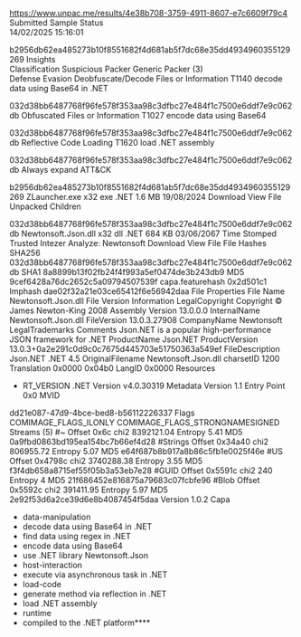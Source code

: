 https://www.unpac.me/results/4e38b708-3759-4911-8607-e7c6609f79c4
Submitted		Sample		Status	
14/02/2025
15:16:01		
  
b2956db62ea485273b10f8551682f4d681ab5f7dc68e35dd4934960355129269
 Insights  					
Classification
Suspicious
Packer
Generic Packer
 (3)					
Defense Evasion
Deobfuscate/Decode Files or Information T1140 
    decode data using Base64 in .NET
      
 
032d38bb6487768f96fe578f353aa98c3dfbc27e484f1c7500e6ddf7e9c062db
Obfuscated Files or Information T1027 
    encode data using Base64
      
 
032d38bb6487768f96fe578f353aa98c3dfbc27e484f1c7500e6ddf7e9c062db
Reflective Code Loading T1620 
    load .NET assembly
      
 
032d38bb6487768f96fe578f353aa98c3dfbc27e484f1c7500e6ddf7e9c062db
Always expand ATT&CK


b2956db62ea485273b10f8551682f4d681ab5f7dc68e35dd4934960355129269
ZLauncher.exe
x32
exe
.NET
1.6 MB
19/08/2024
Download
View File
 Unpacked Children  	
 

032d38bb6487768f96fe578f353aa98c3dfbc27e484f1c7500e6ddf7e9c062db
Newtonsoft.Json.dll
x32
dll
.NET
684 KB
03/06/2067
Time Stomped
Trusted 
Intezer Analyze: Newtonsoft
Download
View File
File Hashes
SHA256
   032d38bb6487768f96fe578f353aa98c3dfbc27e484f1c7500e6ddf7e9c062db
SHA1
   8a8899b13f02fb24f4f993a5ef0474de3b243db9
MD5
   9cef6428a76dc2652c5a09794507539f
capa.featurehash
   0x2d501c1
Imphash
   dae02f32a21e03ce65412f6e56942daa
File Properties
File Name
  Newtonsoft.Json.dll
File Version Information
LegalCopyright
 Copyright © James Newton-King 2008
Assembly Version
 13.0.0.0
InternalName
 Newtonsoft.Json.dll
FileVersion
 13.0.3.27908
CompanyName
 Newtonsoft
LegalTrademarks
Comments
 Json.NET is a popular high-performance JSON framework for .NET
ProductName
 Json.NET
ProductVersion
 13.0.3+0a2e291c0d9c0c7675d445703e51750363a549ef
FileDescription
 Json.NET .NET 4.5
OriginalFilename
 Newtonsoft.Json.dll
charsetID
1200
Translation
0x0000 0x04b0
LangID
0x0000
Resources
+  RT_VERSION
.NET
Version
v4.0.30319
Metadata Version
1.1
Entry Point
0x0
MVID
  
dd21e087-47d9-4bce-bed8-b56112226337
Flags
COMIMAGE_FLAGS_ILONLY
COMIMAGE_FLAGS_STRONGNAMESIGNED
Streams (5)
#~
Offset
0x6c
chi2
8392121.04
Entropy
5.41
MD5
0a9fbd0863bd195ea154bc7b66ef4d28
#Strings
Offset
0x34a40
chi2
806955.72
Entropy
5.07
MD5
e64f687b8b917a8b86c5fb1e0025f46e
#US
Offset
0x4798c
chi2
3740288.38
Entropy
3.55
MD5
f3f4db658a8715ef55f05b3a53eb7e28
#GUID
Offset
0x5591c
chi2
240
Entropy
4
MD5
21f686452e816875a79683c07fcbfe96
#Blob
Offset
0x5592c
chi2
391411.95
Entropy
5.97
MD5
2e92f53d6a2ce39d6e8b4087454f5daa
Version 1.0.2
Capa
-  data-manipulation
-  decode data using Base64 in .NET
-  find data using regex in .NET
-  encode data using Base64
-  use .NET library Newtonsoft.Json
-  host-interaction
-  execute via asynchronous task in .NET
-  load-code
-  generate method via reflection in .NET
-  load .NET assembly
-  runtime
-  compiled to the .NET platform****
